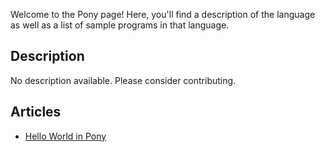 Welcome to the Pony page! Here, you'll find a description of the language as well as a list of sample programs in that language.

## Description

No description available. Please consider contributing.

## Articles

- [Hello World in Pony](https://sampleprograms.io/projects/hello-world/pony)